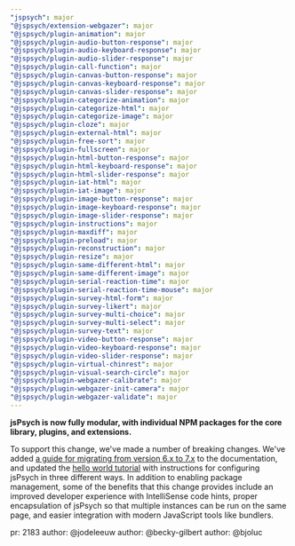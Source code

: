 ```yaml
---
"jspsych": major
"@jspsych/extension-webgazer": major
"@jspsych/plugin-animation": major
"@jspsych/plugin-audio-button-response": major
"@jspsych/plugin-audio-keyboard-response": major
"@jspsych/plugin-audio-slider-response": major
"@jspsych/plugin-call-function": major
"@jspsych/plugin-canvas-button-response": major
"@jspsych/plugin-canvas-keyboard-response": major
"@jspsych/plugin-canvas-slider-response": major
"@jspsych/plugin-categorize-animation": major
"@jspsych/plugin-categorize-html": major
"@jspsych/plugin-categorize-image": major
"@jspsych/plugin-cloze": major
"@jspsych/plugin-external-html": major
"@jspsych/plugin-free-sort": major
"@jspsych/plugin-fullscreen": major
"@jspsych/plugin-html-button-response": major
"@jspsych/plugin-html-keyboard-response": major
"@jspsych/plugin-html-slider-response": major
"@jspsych/plugin-iat-html": major
"@jspsych/plugin-iat-image": major
"@jspsych/plugin-image-button-response": major
"@jspsych/plugin-image-keyboard-response": major
"@jspsych/plugin-image-slider-response": major
"@jspsych/plugin-instructions": major
"@jspsych/plugin-maxdiff": major
"@jspsych/plugin-preload": major
"@jspsych/plugin-reconstruction": major
"@jspsych/plugin-resize": major
"@jspsych/plugin-same-different-html": major
"@jspsych/plugin-same-different-image": major
"@jspsych/plugin-serial-reaction-time": major
"@jspsych/plugin-serial-reaction-time-mouse": major
"@jspsych/plugin-survey-html-form": major
"@jspsych/plugin-survey-likert": major
"@jspsych/plugin-survey-multi-choice": major
"@jspsych/plugin-survey-multi-select": major
"@jspsych/plugin-survey-text": major
"@jspsych/plugin-video-button-response": major
"@jspsych/plugin-video-keyboard-response": major
"@jspsych/plugin-video-slider-response": major
"@jspsych/plugin-virtual-chinrest": major
"@jspsych/plugin-visual-search-circle": major
"@jspsych/plugin-webgazer-calibrate": major
"@jspsych/plugin-webgazer-init-camera": major
"@jspsych/plugin-webgazer-validate": major
---
```


**jsPsych is now fully modular, with individual NPM packages for the core library, plugins, and extensions.**

To support this change, we've made a number of breaking changes. We've added [a guide for migrating from version 6.x to 7.x](https://www.jspsych.org/7.0/support/migration-v7/) to the documentation, and updated the [hello world tutorial](https://www.jspsych.org/7.0/tutorials/hello-world/) with instructions for configuring jsPsych in three different ways. In addition to enabling package management, some of the benefits that this change provides include an improved developer experience with IntelliSense code hints, proper encapsulation of jsPsych so that multiple instances can be run on the same page, and easier integration with modern JavaScript tools like bundlers.

pr: 2183
author: @jodeleeuw
author: @becky-gilbert
author: @bjoluc
